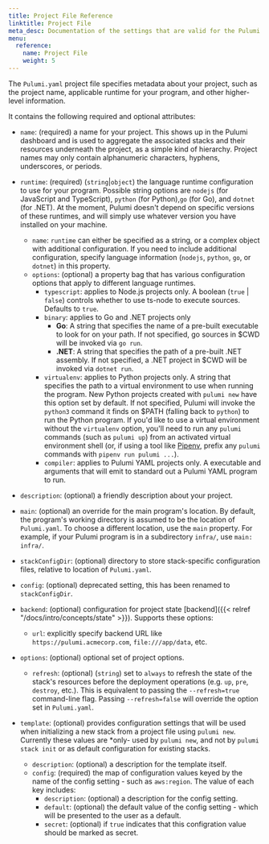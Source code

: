 ```yaml
---
title: Project File Reference
linktitle: Project File
meta_desc: Documentation of the settings that are valid for the Pulumi project file.
menu:
  reference:
    name: Project File
    weight: 5
---
```


The `Pulumi.yaml` project file specifies metadata about your project, such as the project name, applicable runtime for your program, and other higher-level information.

It contains the following required and optional attributes:

- `name`: (required) a name for your project.  This shows up in the Pulumi dashboard and is used to aggregate the
  associated stacks and their resources underneath the project, as a simple kind of hierarchy.  Project names may only contain alphanumeric characters, hyphens, underscores, or periods.

- `runtime`: (required) (`string`|`object`) the language runtime configuration to use for your program.  Possible string options are `nodejs`
  (for JavaScript and TypeScript), `python` (for Python),`go` (for Go), and `dotnet` (for .NET).  At the moment, Pulumi doesn't depend on specific versions
  of these runtimes, and will simply use whatever version you have installed on your machine.
    - `name`: `runtime` can either be specified as a string, or a complex object with additional configuration. If you need to include additional configuration, specify language information (`nodejs`, `python`, `go`, or `dotnet`) in this property.
    - `options`: (optional) a property bag that has various configuration options that apply to different language runtimes.
        - `typescript`: applies to Node.js projects only. A boolean (`true` | `false`) controls whether to use ts-node to execute sources. Defaults to `true`.
        - `binary`: applies to Go and .NET projects only
            - **Go**: A string that specifies the name of a pre-built executable to look for on your path. If not specified, go sources in $CWD will be invoked via `go run`.
            - **.NET**: A string that specifies the path of a pre-built .NET assembly. If not specified, a .NET project in $CWD will be invoked via `dotnet run`.
        - `virtualenv`: applies to Python projects only. A string that specifies the path to a virtual environment to use when running the program. New Python projects created with `pulumi new` have this option set by default. If not specified, Pulumi will invoke the `python3` command it finds on $PATH (falling back to `python`) to run the Python program. If you'd like to use a virtual environment without the `virtualenv` option, you'll need to run any `pulumi` commands (such as `pulumi up`) from an activated virtual environment shell (or, if using a tool like [Pipenv](https://github.com/pypa/pipenv), prefix any `pulumi` commands with `pipenv run pulumi ...`).
        - `compiler`: applies to Pulumi YAML projects only. A executable and arguments that will emit to standard out a Pulumi YAML program to run.

- `description`: (optional) a friendly description about your project.

- `main`: (optional) an override for the main program's location. By default, the program's working directory is assumed to be the location of `Pulumi.yaml`. To choose a different location, use the `main` property. For example, if your Pulumi program is in a subdirectory `infra/`, use `main: infra/`.

- `stackConfigDir`: (optional) directory to store stack-specific configuration files, relative to location of `Pulumi.yaml`.

- `config`: (optional) deprecated setting, this has been renamed to `stackConfigDir`.

- `backend`: (optional) configuration for project state [backend]({{< relref "/docs/intro/concepts/state" >}}). Supports these options:
    - `url`: explicitly specify backend URL like `https://pulumi.acmecorp.com`, `file:///app/data`, etc.

- `options`: (optional) optional set of project options.
    - `refresh`: (optional) (`string`) set to `always` to refresh the state of the stack's resources before the deployment operations (e.g. `up`, `pre`, `destroy`, etc.). This is equivalent to passing the `--refresh=true` command-line flag. Passing `--refresh=false` will override the option set in `Pulumi.yaml`.

- `template`: (optional) provides configuration settings that will be used when initializing a new stack from a project file using `pulumi new`. Currently these values are *only- used by `pulumi new`, and not by `pulumi stack init` or as default configuration for existing stacks.
    - `description`: (optional) a description for the template itself.
    - `config`: (required) the map of configuration values keyed by the name of the config setting - such as `aws:region`.  The value of each key includes:
        - `description`: (optional) a description for the config setting.
        - `default`: (optional) the default value of the config setting - which will be presented to the user as a default.
        - `secret`: (optional) if `true` indicates that this configration value should be marked as secret.
